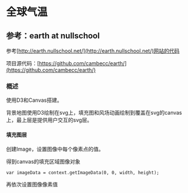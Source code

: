 # 全球气温

## 参考：earth at nullschool

参考[http://earth.nullschool.net/](http://earth.nullschool.net/)网站的代码

项目源代码：[https://github.com/cambecc/earth/](https://github.com/cambecc/earth/)

### 概述

使用D3和Canvas搭建。

背景地图使用D3绘制在svg上，填充图和风场动画绘制到覆盖在svg的canvas上，最上层是提供用户交互的svg层。

#### 填充图层

创建Image，设置图像中每个像素点的值。

得到canvas的填充区域图像对象

	var imageData = context.getImageData(0, 0, width, height);

再依次设置图像像素值



